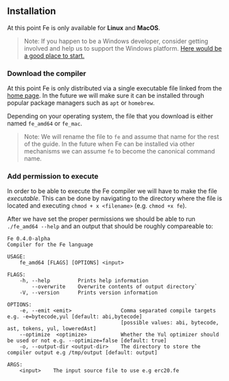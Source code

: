 ## Installation

At this point Fe is only available for **Linux** and **MacOS**.

> Note: If you happen to be a Windows developer, consider getting involved
> and help us to support the Windows platform. [Here would be a good place to start.](https://github.com/ethereum/fe/issues/62)

### Download the compiler

At this point Fe is only distributed via a single executable file linked from the [home page](../../). In the future we will make sure it can be installed through popular package managers such as `apt` or `homebrew`.

Depending on your operating system, the file that you download is either named `fe_amd64` or `fe_mac`.

> Note: We will rename the file to `fe` and assume that name for the rest of the guide. In the future when Fe can be installed via other mechanisms we can assume `fe` to become the canonical command name.

### Add permission to execute

In order to be able to execute the Fe compiler we will have to make the file *executable*. This can be done by navigating to the directory where the file is located and executing `chmod + x <filename>` (e.g. `chmod +x fe`).

After we have set the proper permissions we should be able to run `./fe_amd64 --help` and an output that should be roughly compareable to:

```
Fe 0.4.0-alpha
Compiler for the Fe language

USAGE:
    fe_amd64 [FLAGS] [OPTIONS] <input>

FLAGS:
    -h, --help         Prints help information
        --overwrite    Overwrite contents of output directory`
    -V, --version      Prints version information

OPTIONS:
    -e, --emit <emit>                Comma separated compile targets e.g. -e=bytecode,yul [default: abi,bytecode]
                                     [possible values: abi, bytecode, ast, tokens, yul, loweredAst]
    --optimize  <optimize>           Whether the Yul optimizer should be used or not e.g. --optimize=false [default: true]
    -o, --output-dir <output-dir>    The directory to store the compiler output e.g /tmp/output [default: output]

ARGS:
    <input>    The input source file to use e.g erc20.fe
```
